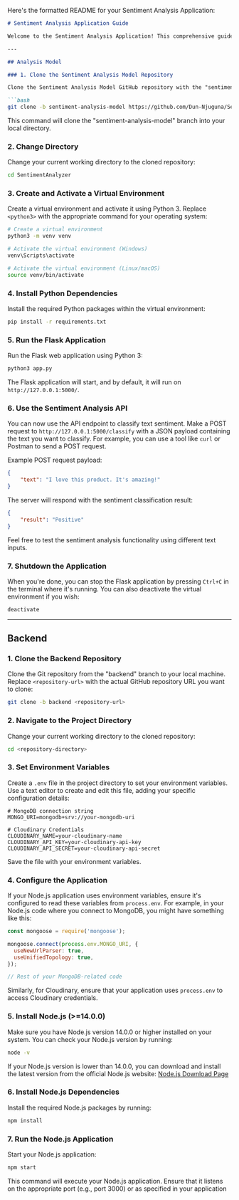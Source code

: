 Here's the formatted README for your Sentiment Analysis Application:

```markdown
# Sentiment Analysis Application Guide

Welcome to the Sentiment Analysis Application! This comprehensive guide will walk you through the step-by-step installation and setup process for each component of the application. The application consists of three main parts: the Sentiment Analysis Model, Backend, and Frontend. Follow the instructions in each section to get started and make the most of the application's features.

---

## Analysis Model

### 1. Clone the Sentiment Analysis Model Repository

Clone the Sentiment Analysis Model GitHub repository with the "sentiment-analysis-model" branch to your local machine:

```bash
git clone -b sentiment-analysis-model https://github.com/Dun-Njuguna/SentimentAnalyzer.git
```

This command will clone the "sentiment-analysis-model" branch into your local directory.

### 2. Change Directory

Change your current working directory to the cloned repository:

```bash
cd SentimentAnalyzer
```

### 3. Create and Activate a Virtual Environment

Create a virtual environment and activate it using Python 3. Replace `<python3>` with the appropriate command for your operating system:

```bash
# Create a virtual environment
python3 -m venv venv

# Activate the virtual environment (Windows)
venv\Scripts\activate

# Activate the virtual environment (Linux/macOS)
source venv/bin/activate
```

### 4. Install Python Dependencies

Install the required Python packages within the virtual environment:

```bash
pip install -r requirements.txt
```

### 5. Run the Flask Application

Run the Flask web application using Python 3:

```bash
python3 app.py
```

The Flask application will start, and by default, it will run on `http://127.0.0.1:5000/`.

### 6. Use the Sentiment Analysis API

You can now use the API endpoint to classify text sentiment. Make a POST request to `http://127.0.0.1:5000/classify` with a JSON payload containing the text you want to classify. For example, you can use a tool like `curl` or Postman to send a POST request.

Example POST request payload:

```json
{
    "text": "I love this product. It's amazing!"
}
```

The server will respond with the sentiment classification result:

```json
{
    "result": "Positive"
}
```

Feel free to test the sentiment analysis functionality using different text inputs.

### 7. Shutdown the Application

When you're done, you can stop the Flask application by pressing `Ctrl+C` in the terminal where it's running. You can also deactivate the virtual environment if you wish:

```bash
deactivate
```

---

## Backend

### 1. Clone the Backend Repository

Clone the Git repository from the "backend" branch to your local machine. Replace `<repository-url>` with the actual GitHub repository URL you want to clone:

```bash
git clone -b backend <repository-url>
```

### 2. Navigate to the Project Directory

Change your current working directory to the cloned repository:

```bash
cd <repository-directory>
```

### 3. Set Environment Variables

Create a `.env` file in the project directory to set your environment variables. Use a text editor to create and edit this file, adding your specific configuration details:

```env
# MongoDB connection string
MONGO_URI=mongodb+srv://your-mongodb-uri

# Cloudinary Credentials
CLOUDINARY_NAME=your-cloudinary-name
CLOUDINARY_API_KEY=your-cloudinary-api-key
CLOUDINARY_API_SECRET=your-cloudinary-api-secret
```

Save the file with your environment variables.

### 4. Configure the Application

If your Node.js application uses environment variables, ensure it's configured to read these variables from `process.env`. For example, in your Node.js code where you connect to MongoDB, you might have something like this:

```javascript
const mongoose = require('mongoose');

mongoose.connect(process.env.MONGO_URI, {
  useNewUrlParser: true,
  useUnifiedTopology: true,
});

// Rest of your MongoDB-related code
```

Similarly, for Cloudinary, ensure that your application uses `process.env` to access Cloudinary credentials.

### 5. Install Node.js (>=14.0.0)

Make sure you have Node.js version 14.0.0 or higher installed on your system. You can check your Node.js version by running:

```bash
node -v
```

If your Node.js version is lower than 14.0.0, you can download and install the latest version from the official Node.js website: [Node.js Download Page](https://nodejs.org/)

### 6. Install Node.js Dependencies

Install the required Node.js packages by running:

```bash
npm install
```

### 7. Run the Node.js Application

Start your Node.js application:

```bash
npm start
```

This command will execute your Node.js application. Ensure that it listens on the appropriate port (e.g., port 3000) or as specified in your application
